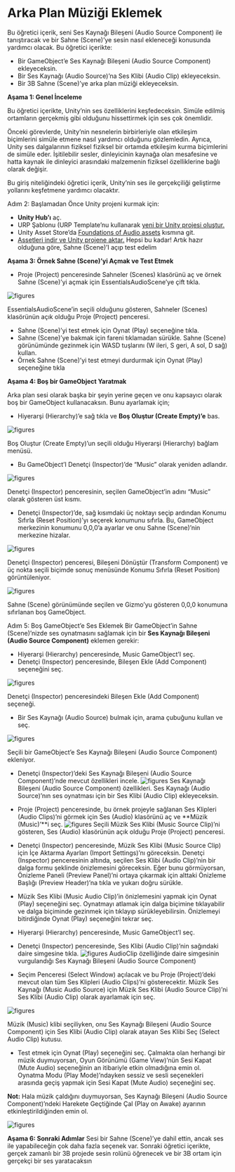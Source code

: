 # Arka Plan Müziği Eklemek

Bu öğretici içerik, seni Ses Kaynağı Bileşeni (Audio Source Component) ile tanıştıracak ve bir Sahne (Scene)’ye sesin nasıl ekleneceği konusunda yardımcı olacak.
Bu öğretici içerikte:

- Bir GameObject’e Ses Kaynağı Bileşeni (Audio Source Component) ekleyeceksin.
- Bir Ses Kaynağı (Audio Source)’na Ses Klibi (Audio Clip) ekleyeceksin.
- Bir 3B Sahne (Scene)’ye arka plan müziği ekleyeceksin.

**Aşama 1: Genel İnceleme**

Bu öğretici içerikte, Unity’nin ses özelliklerini keşfedeceksin. Simüle edilmiş ortamların gerçekmiş gibi olduğunu hissettirmek için ses çok önemlidir.

Önceki görevlerde, Unity’nin nesnelerin birbirleriyle olan etkileşim biçimlerini simüle etmene nasıl yardımcı olduğunu gözlemledin. Ayrıca, Unity ses dalgalarının fiziksel fiziksel bir ortamda etkileşim kurma biçimlerini de simüle eder. İşitilebilir sesler, dinleyicinin kaynağa olan mesafesine ve hatta kaynak ile dinleyici arasındaki malzemenin fiziksel özelliklerine bağlı olarak değişir.

Bu giriş niteliğindeki öğretici içerik, Unity’nin ses ile gerçekçiliği geliştirme yollarını keşfetmene yardımcı olacaktır.

Adım 2: Başlamadan Önce
Unity projeni kurmak için:
 - **Unity Hub’ı** aç.
 - URP Şablonu (URP Template’nu kullanarak [yeni bir Unity projesi oluştur.](https://learn.unity.com/tutorial/project-setup-processes#60f6aedeedbc2a7e96802196)
 - Unity Asset Store’da [Foundations of Audio assets](https://assetstore.unity.com/packages/essentials/tutorial-projects/foundations-of-audio-183075) kısmına git.
- [Assetleri indir ve Unity projene aktar.](https://learn.unity.com/tutorial/project-setup-processes#60ed7a86edbc2a002520b6f4)
 Hepsi bu kadar! Artık hazır olduğuna göre, Sahne (Scene)’I açıp test edelim


**Aşama 3: Örnek Sahne (Scene)’yi Açmak ve Test Etmek**

 - Proje (Project) penceresinde Sahneler (Scenes) klasörünü aç ve örnek Sahne (Scene)’yi açmak için EssentialsAudioScene’ye çift tıkla.

![figures](https://raw.githubusercontent.com/Kodluyoruz/taskforce/main/unity-essentials/add-background-music/figures/B.4.1-1.png)

EssentialsAudioScene’in seçili olduğunu gösteren, Sahneler (Scenes) klasörünün açık olduğu Proje (Project) penceresi.

 - Sahne (Scene)’yi test etmek için Oynat (Play) seçeneğine tıkla.
- Sahne (Scene)’ye bakmak için fareni tıklamadan sürükle. Sahne (Scene) görünümünde gezinmek için WASD tuşlarını (W ileri, S geri, A sol, D sağ) kullan.
- Örnek Sahne (Scene)’yi test etmeyi durdurmak için Oynat (Play) seçeneğine tıkla

**Aşama 4: Boş bir GameObject Yaratmak**

Arka plan sesi olarak başka bir şeyin yerine geçen ve onu kapsayıcı olarak boş bir GameObject kullanacaksın. Bunu ayarlamak için;
 - Hiyerarşi (Hierarchy)’e sağ tıkla ve **Boş Oluştur (Create Empty)’e** bas.


![figures](https://raw.githubusercontent.com/Kodluyoruz/taskforce/main/unity-essentials/add-background-music/figures/B.4.1-2.png)

Boş Oluştur (Create Empty)’un seçili olduğu Hiyerarşi (Hierarchy) bağlam menüsü.
- Bu GameObject’I Denetçi (Inspector)’de “Music” olarak yeniden adlandır. 

![figures](https://raw.githubusercontent.com/Kodluyoruz/taskforce/main/unity-essentials/add-background-music/figures/B.4.1-3.png)

Denetçi (Inspector) penceresinin, seçilen GameObject’in adını “Music” olarak gösteren üst kısmı.

- Denetçi (Inspector)’de, sağ kısımdaki üç noktayı seçip ardından Konumu Sıfırla (Reset Position)’yı seçerek konumunu sıfırla. Bu, GameObject merkezinin konumunu 0,0,0’a ayarlar ve onu Sahne (Scene)’nin merkezine hizalar.

![figures](https://raw.githubusercontent.com/Kodluyoruz/taskforce/main/unity-essentials/add-background-music/figures/B.4.1-4.png)

Denetçi (Inspector) penceresi, Bileşeni Dönüştür (Transform Component) ve üç nokta seçili biçimde sonuç menüsünde Konumu Sıfırla (Reset Position) görüntüleniyor.

![figures](https://raw.githubusercontent.com/Kodluyoruz/taskforce/main/unity-essentials/add-background-music/figures/B.4.1-5.png)

Sahne (Scene) görünümünde seçilen ve Gizmo’yu gösteren 0,0,0 konumuna sıfırlanan boş GameObject.

Adım 5: Boş GameObject’e Ses Eklemek
Bir GameObject’in Sahne (Scene)’nizde ses oynatmasını sağlamak için bir **Ses Kaynağı Bileşeni (Audio Source Component)** eklemen gerekir:
- Hiyerarşi (Hierarchy) penceresinde, Music GameObject’I seç.
- Denetçi (Inspector) penceresinde, Bileşen Ekle (Add Component) seçeneğini seç.

![figures](https://raw.githubusercontent.com/Kodluyoruz/taskforce/main/unity-essentials/add-background-music/figures/B.4.1-6.png)

Denetçi (Inspector) penceresindeki Bileşen Ekle (Add Component) seçeneği.
- Bir Ses Kaynağı (Audio Source) bulmak için, arama çubuğunu kullan ve seç.

![figures](https://raw.githubusercontent.com/Kodluyoruz/taskforce/main/unity-essentials/add-background-music/figures/B.4.1-7.png)

Seçili bir GameObject’e Ses Kaynağı Bileşeni (Audio Source Component) ekleniyor.
- Denetçi (Inspector)’deki Ses Kaynağı Bileşeni (Audio Source Component)’nde mevcut özellikleri incele.
![figures](https://raw.githubusercontent.com/Kodluyoruz/taskforce/main/unity-essentials/add-background-music/figures/B.4.1-8.png)
Ses Kaynağı Bileşeni (Audio Source Component) özellikleri.
Ses Kaynağı (Audio Source)’nın ses oynatması için bir Ses Klibi (Audio Clip) ekleyeceksin.
- Proje (Project) penceresinde, bu örnek projeyle sağlanan Ses Klipleri (Audio Clips)’ni görmek için Ses (Audio) klasörünü aç ve **Müzik (Music)’**i seç.
![figures](https://raw.githubusercontent.com/Kodluyoruz/taskforce/main/unity-essentials/add-background-music/figures/B.4.1-9.png)
Seçili Müzik Ses Klibi (Music Source Clip)’ni gösteren, Ses (Audio) klasörünün açık olduğu Proje (Project) penceresi.
- Denetçi (Inspector) penceresinde, Müzik Ses Klibi (Music Source Clip) için İçe Aktarma Ayarları (Import Settings)’nı göreceksin. Denetçi (Inspector) penceresinin altında, seçilen Ses Klibi (Audio Clip)’nin bir dalga formu şeklinde önizlemesini göreceksin. Eğer bunu görmüyorsan, Önizleme Paneli (Preview Panel)’ni ortaya çıkarmak için alttaki Önizleme Başlığı (Preview Header)’na tıkla ve yukarı doğru sürükle.
-  Müzik Ses Klibi (Music Audio Clip)’in önizlemesini yapmak için Oynat (Play) seçeneğini seç. Oynatmayı atlamak için dalga biçimine tıklayabilir ve dalga biçiminde gezinmek için tıklayıp sürükleyebilirsin. Önizlemeyi bitirdiğinde Oynat (Play) seçeneğini tekrar seç.
- Hiyerarşi (Hierarchy) penceresinde, Music GameObject’I seç.
- Denetçi (Inspector) penceresinde, Ses Klibi (Audio Clip)’nin sağındaki daire simgesine tıkla.
![figures](https://raw.githubusercontent.com/Kodluyoruz/taskforce/main/unity-essentials/add-background-music/figures/B.4.1-12.png)
AudioClip özelliğinde daire simgesinin vurgulandığı Ses Kaynağı Bileşeni (Audio Source Component)

- Seçim Penceresi (Select Window) açılacak ve bu Proje (Project)’deki mevcut olan tüm Ses Klipleri (Audio Clips)’ni gösterecektir. Müzik Ses Kaynağı (Music Audio Source) için Müzik Ses Klibi (Audio Source Clip)’ni Ses Klibi (Audio Clip) olarak ayarlamak için seç.

![figures](https://raw.githubusercontent.com/Kodluyoruz/taskforce/main/unity-essentials/add-background-music/figures/B.4.1-13.png)

Müzik (Music) klibi seçiliyken, onu Ses Kaynağı Bileşeni (Audio Source Component) için Ses Klibi (Audio Clip) olarak atayan Ses Klibi Seç (Select Audio Clip) kutusu.

- Test etmek için Oynat (Play) seçeneğini seç. Çalmakta olan herhangi bir müzik duymuyorsan, Oyun Görünümü (Game View)’nün Sesi Kapat (Mute Audio) seçeneğinin an itibariyle etkin olmadığına emin ol. Oynatma Modu (Play Mode)’ndayken sessiz ve sesli seçenekleri arasında geçiş yapmak için Sesi Kapat (Mute Audio) seçeneğini seç. 

**Not:** Hala müzik çaldığını duymuyorsan, Ses Kaynağı Bileşeni (Audio Source Component)’ndeki Harekete Geçtiğinde Çal (Play on Awake) ayarının etkinleştirildiğinden emin ol.

![figures](https://raw.githubusercontent.com/Kodluyoruz/taskforce/main/unity-essentials/add-background-music/figures/B.4.1-14.png)

**Aşama 6: Sonraki Adımlar**
Sesi bir Sahne (Scene)’ye dahil ettin, ancak ses ile yapabileceğin çok daha fazla seçenek var. Sonraki öğretici içerikte, gerçek zamanlı bir 3B projede sesin rolünü öğrenecek ve bir 3B ortam için gerçekçi bir ses yaratacaksın














